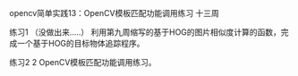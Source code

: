 opencv简单实践13：OpenCV模板匹配功能调用练习
十三周

练习1 （没做出来.....）
利用第九周缩写的基于HOG的图片相似度计算的函数，完成一个基于HOG的目标物体追踪程序。

练习2 2
OpenCV模板匹配功能调用练习。
